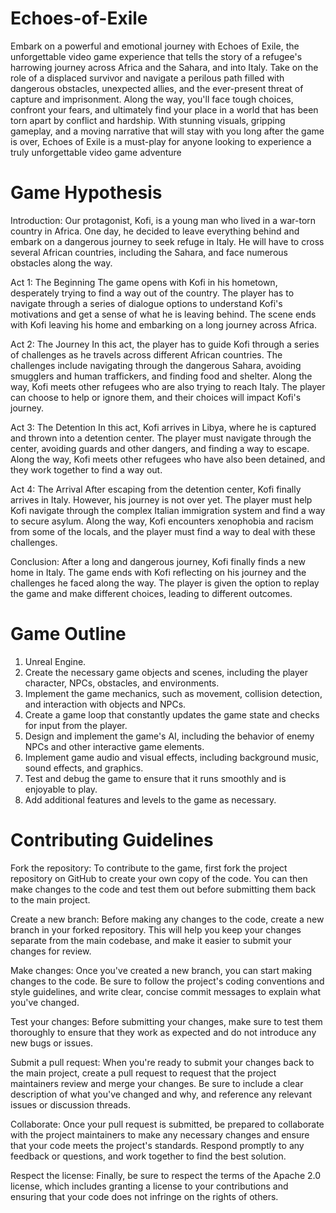 # Echoes-of-Exile
Embark on a powerful and emotional journey with Echoes of Exile, the unforgettable video game experience that tells the story of a refugee's harrowing journey across Africa and the Sahara, and into Italy. Take on the role of a displaced survivor and navigate a perilous path filled with dangerous obstacles, unexpected allies, and the ever-present threat of capture and imprisonment. Along the way, you'll face tough choices, confront your fears, and ultimately find your place in a world that has been torn apart by conflict and hardship. With stunning visuals, gripping gameplay, and a moving narrative that will stay with you long after the game is over, Echoes of Exile is a must-play for anyone looking to experience a truly unforgettable video game adventure

# Game Hypothesis
Introduction:
Our protagonist, Kofi, is a young man who lived in a war-torn country in Africa. One day, he decided to leave everything behind and embark on a dangerous journey to seek refuge in Italy. He will have to cross several African countries, including the Sahara, and face numerous obstacles along the way.

Act 1: The Beginning
The game opens with Kofi in his hometown, desperately trying to find a way out of the country. The player has to navigate through a series of dialogue options to understand Kofi's motivations and get a sense of what he is leaving behind. The scene ends with Kofi leaving his home and embarking on a long journey across Africa.

Act 2: The Journey
In this act, the player has to guide Kofi through a series of challenges as he travels across different African countries. The challenges include navigating through the dangerous Sahara, avoiding smugglers and human traffickers, and finding food and shelter. Along the way, Kofi meets other refugees who are also trying to reach Italy. The player can choose to help or ignore them, and their choices will impact Kofi's journey.

Act 3: The Detention
In this act, Kofi arrives in Libya, where he is captured and thrown into a detention center. The player must navigate through the center, avoiding guards and other dangers, and finding a way to escape. Along the way, Kofi meets other refugees who have also been detained, and they work together to find a way out.

Act 4: The Arrival
After escaping from the detention center, Kofi finally arrives in Italy. However, his journey is not over yet. The player must help Kofi navigate through the complex Italian immigration system and find a way to secure asylum. Along the way, Kofi encounters xenophobia and racism from some of the locals, and the player must find a way to deal with these challenges.

Conclusion:
After a long and dangerous journey, Kofi finally finds a new home in Italy. The game ends with Kofi reflecting on his journey and the challenges he faced along the way. The player is given the option to replay the game and make different choices, leading to different outcomes.

# Game Outline
1. Unreal Engine.
2. Create the necessary game objects and scenes, including the player character, NPCs, obstacles, and environments.
3. Implement the game mechanics, such as movement, collision detection, and interaction with objects and NPCs.
4. Create a game loop that constantly updates the game state and checks for input from the player.
5. Design and implement the game's AI, including the behavior of enemy NPCs and other interactive game elements.
6. Implement game audio and visual effects, including background music, sound effects, and graphics.
7. Test and debug the game to ensure that it runs smoothly and is enjoyable to play.
8. Add additional features and levels to the game as necessary.

# Contributing Guidelines
Fork the repository: To contribute to the game, first fork the project repository on GitHub to create your own copy of the code. You can then make changes to the code and test them out before submitting them back to the main project.

Create a new branch: Before making any changes to the code, create a new branch in your forked repository. This will help you keep your changes separate from the main codebase, and make it easier to submit your changes for review.

Make changes: Once you've created a new branch, you can start making changes to the code. Be sure to follow the project's coding conventions and style guidelines, and write clear, concise commit messages to explain what you've changed.

Test your changes: Before submitting your changes, make sure to test them thoroughly to ensure that they work as expected and do not introduce any new bugs or issues.

Submit a pull request: When you're ready to submit your changes back to the main project, create a pull request to request that the project maintainers review and merge your changes. Be sure to include a clear description of what you've changed and why, and reference any relevant issues or discussion threads.

Collaborate: Once your pull request is submitted, be prepared to collaborate with the project maintainers to make any necessary changes and ensure that your code meets the project's standards. Respond promptly to any feedback or questions, and work together to find the best solution.

Respect the license: Finally, be sure to respect the terms of the Apache 2.0 license, which includes granting a license to your contributions and ensuring that your code does not infringe on the rights of others.
